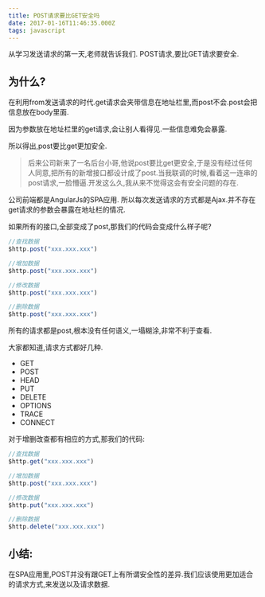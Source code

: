 ```yaml
---
title: POST请求要比GET安全吗
date: 2017-01-16T11:46:35.000Z
tags: javascript
---
```


从学习发送请求的第一天,老师就告诉我们.
POST请求,要比GET请求要安全.

## 为什么?
在利用from发送请求的时代.get请求会夹带信息在地址栏里,而post不会.post会把信息放在body里面.

因为参数放在地址栏里的get请求,会让别人看得见.一些信息难免会暴露.

所以得出,post要比get更加安全.

> 后来公司新来了一名后台小哥,他说post要比get更安全,于是没有经过任何人同意,把所有的新增接口都设计成了post.当我联调的时候,看着这一连串的post请求,一脸懵逼.开发这么久,我从来不觉得这会有安全问题的存在.

公司前端都是AngularJs的SPA应用. 所以每次发送请求的方式都是Ajax.并不存在get请求的参数会暴露在地址栏的情况.

如果所有的接口,全部变成了post,那我们的代码会变成什么样子呢?

```javascript
//查找数据
$http.post("xxx.xxx.xxx")

//增加数据
$http.post("xxx.xxx.xxx")

//修改数据
$http.post("xxx.xxx.xxx")

//删除数据
$http.post("xxx.xxx.xxx")
```

所有的请求都是post,根本没有任何语义,一塌糊涂,非常不利于查看.


大家都知道,请求方式都好几种.

* GET
* POST
* HEAD
* PUT
* DELETE
* OPTIONS
* TRACE
* CONNECT


对于增删改查都有相应的方式,那我们的代码:

```javascript
//查找数据
$http.get("xxx.xxx.xxx")

//增加数据
$http.post("xxx.xxx.xxx")

//修改数据
$http.put("xxx.xxx.xxx")

//删除数据
$http.delete("xxx.xxx.xxx")
```

## 小结: 
在SPA应用里,POST并没有跟GET上有所谓安全性的差异.我们应该使用更加适合的请求方式,来发送以及请求数据.


